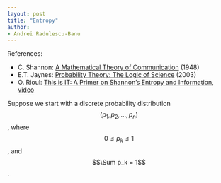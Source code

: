 ```yaml
---
layout: post
title: "Entropy"
author:
- Andrei Radulescu-Banu
---
```

References:
* C. Shannon: [A Mathematical Theory of Communication](http://people.math.harvard.edu/~ctm/home/text/others/shannon/entropy/entropy.pdf) (1948)
* E.T. Jaynes: [Probability Theory: The Logic of Science](https://www.amazon.com/Probability-Theory-Science-T-Jaynes/dp/0521592712) (2003)
* O. Rioul: [This is IT: A Primer on Shannon’s Entropy and Information](http://www.bourbaphy.fr/rioul.pdf), [video](https://www.youtube.com/watch?v=vinCEpee-tc)

Suppose we start with a discrete probability distribution $$(p_1, p_2, ..., p_n)$$, where $$0 \le p_k \le 1$$, and $$\Sum p_k = 1$$.

